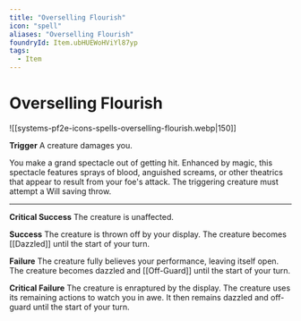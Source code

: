 ```yaml
---
title: "Overselling Flourish"
icon: "spell"
aliases: "Overselling Flourish"
foundryId: Item.ubHUEWoHViYl87yp
tags:
  - Item
---
```


# Overselling Flourish
![[systems-pf2e-icons-spells-overselling-flourish.webp|150]]

**Trigger** A creature damages you.

You make a grand spectacle out of getting hit. Enhanced by magic, this spectacle features sprays of blood, anguished screams, or other theatrics that appear to result from your foe's attack. The triggering creature must attempt a Will saving throw.

* * *

**Critical Success** The creature is unaffected.

**Success** The creature is thrown off by your display. The creature becomes [[Dazzled]] until the start of your turn.

**Failure** The creature fully believes your performance, leaving itself open. The creature becomes dazzled and [[Off-Guard]] until the start of your turn.

**Critical Failure** The creature is enraptured by the display. The creature uses its remaining actions to watch you in awe. It then remains dazzled and off-guard until the start of your turn.
